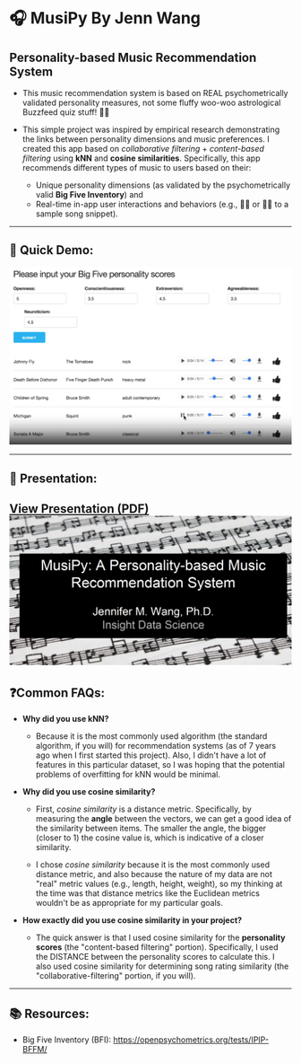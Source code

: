 # 🎧 MusiPy By Jenn Wang

## Personality-based Music Recommendation System
- This music recommendation system is based on REAL psychometrically validated personality measures, not some fluffy woo-woo astrological Buzzfeed quiz stuff! 🔮🤓

- This simple project was inspired by empirical research demonstrating the links between personality dimensions and music preferences. I created this app based on _collaborative filtering_ + _content-based filtering_ using **kNN** and **cosine similarities**. Specifically, this app recommends different types of music to users based on their:
  - Unique personality dimensions (as validated by the psychometrically valid **Big Five Inventory**) and
  - Real-time in-app user interactions and behaviors (e.g., 👍🏻 or 👎🏻 to a sample song snippet).

---
## 🚀 Quick Demo: 
<a href="https://user-images.githubusercontent.com/12160492/151130465-aed83eab-b681-48ec-b3c3-fd01b838dc8c.mp4" target="_blank">
  <img src="images/demo.png" alt="MusiPy Demo Screenshot" />
</a>

---
## 🎤 Presentation: 
[View Presentation (PDF)](https://github.com/wangjenn/musipy_by_jennwang/files/7940068/Public_Copy_Wang_Jennifer_MusiPy.pdf)
<a href="https://github.com/wangjenn/musipy_by_jennwang/files/7940068/Public_Copy_Wang_Jennifer_MusiPy.pdf" target="_blank">
  <img src="images/presentation.png" alt="Presentation Screenshot" />
</a>
---
## ❓Common FAQs:
- **Why did you use kNN?**
  - Because it is the most commonly used algorithm (the standard algorithm, if you will) for recommendation systems (as of 7 years ago when I first started this project). Also, I didn't have a lot of features in this particular dataset, so I was hoping that the potential problems of overfitting for kNN would be minimal. 

- **Why did you use cosine similarity?**
  - First, *cosine similarity* is a distance metric. Specifically, by measuring the **angle** between the vectors, we can get a good idea of the similarity between items. The smaller the angle, the bigger (closer to 1) the cosine value is, which is indicative of a closer similarity.
  
  - I chose *cosine similarity* because it is the most commonly used distance metric, and also because the nature of my data are not "real" metric values (e.g., length, height, weight), so my thinking at the time was that distance metrics like the Euclidean metrics wouldn't be as appropriate for my particular goals. 

- **How exactly did you use cosine similarity in your project?**
  - The quick answer is that I used cosine similarity for the **personality scores** (the "content-based filtering" portion). Specifically, I used the DISTANCE between the personality scores to calculate this. I also used cosine similarity for determining song rating similarity (the "collaborative-filtering" portion, if you will).
---

## 📚 Resources: 
- Big Five Inventory (BFI): https://openpsychometrics.org/tests/IPIP-BFFM/
